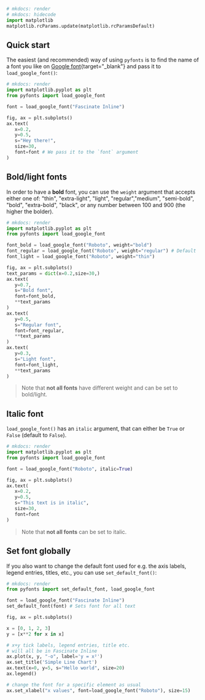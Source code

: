 ```python
# mkdocs: render
# mkdocs: hidecode
import matplotlib
matplotlib.rcParams.update(matplotlib.rcParamsDefault)
```

## Quick start

The easiest (and recommended) way of using `pyfonts` is to find the name of a font you like on [Google font](https://fonts.google.com/){target="\_blank"} and pass it to `load_google_font()`:

```python
# mkdocs: render
import matplotlib.pyplot as plt
from pyfonts import load_google_font

font = load_google_font("Fascinate Inline")

fig, ax = plt.subplots()
ax.text(
   x=0.2,
   y=0.5,
   s="Hey there!",
   size=30,
   font=font # We pass it to the `font` argument
)
```

## Bold/light fonts

In order to have a **bold** font, you can use the `weight` argument that accepts either one of: "thin", "extra-light", "light", "regular","medium", "semi-bold", "bold", "extra-bold", "black", or any number between 100 and 900 (the higher the bolder).

```python
# mkdocs: render
import matplotlib.pyplot as plt
from pyfonts import load_google_font

font_bold = load_google_font("Roboto", weight="bold")
font_regular = load_google_font("Roboto", weight="regular") # Default
font_light = load_google_font("Roboto", weight="thin")

fig, ax = plt.subplots()
text_params = dict(x=0.2,size=30,)
ax.text(
   y=0.7,
   s="Bold font",
   font=font_bold,
   **text_params
)
ax.text(
   y=0.5,
   s="Regular font",
   font=font_regular,
   **text_params
)
ax.text(
   y=0.3,
   s="Light font",
   font=font_light,
   **text_params
)
```

> Note that **not all fonts** have different weight and can be set to bold/light.

## Italic font

`load_google_font()` has an `italic` argument, that can either be `True` or `False` (default to `False`).

```python
# mkdocs: render
import matplotlib.pyplot as plt
from pyfonts import load_google_font

font = load_google_font("Roboto", italic=True)

fig, ax = plt.subplots()
ax.text(
   x=0.2,
   y=0.5,
   s="This text is in italic",
   size=30,
   font=font
)
```

> Note that **not all fonts** can be set to italic.

## Set font globally

If you also want to change the default font used for e.g. the axis labels, legend entries, titles, etc., you can use `set_default_font()`:

```python hl_lines="4 5"
# mkdocs: render
from pyfonts import set_default_font, load_google_font

font = load_google_font("Fascinate Inline")
set_default_font(font) # Sets font for all text

fig, ax = plt.subplots()

x = [0, 1, 2, 3]
y = [x**2 for x in x]

# x+y tick labels, legend entries, title etc.
# will all be in Fascinate Inline
ax.plot(x, y, "-o", label='y = x²')
ax.set_title('Simple Line Chart')
ax.text(x=0, y=5, s="Hello world", size=20)
ax.legend()

# change the font for a specific element as usual
ax.set_xlabel("x values", font=load_google_font("Roboto"), size=15)
```
